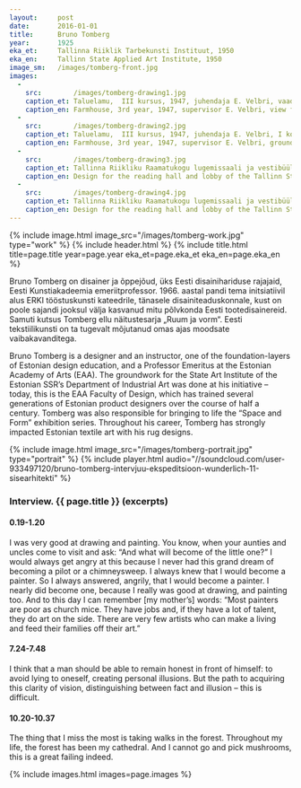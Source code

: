 ```yaml
---
layout: 	post
date:   	2016-01-01
title:  	Bruno Tomberg
year:		1925
eka_et:		Tallinna Riiklik Tarbekunsti Instituut, 1950
eka_en:		Tallinn State Applied Art Institute, 1950
image_sm:	/images/tomberg-front.jpg
images:
  -
    src: 		/images/tomberg-drawing1.jpg
    caption_et: Taluelamu,  III kursus, 1947, juhendaja E. Velbri, vaade talitusõuelt
    caption_en: Farmhouse, 3rd year, 1947, supervisor E. Velbri, view from yard
  -
    src: 		/images/tomberg-drawing2.jpg
    caption_et: Taluelamu,  III kursus, 1947, juhendaja E. Velbri, I korruse plaan
    caption_en: Farmhouse, 3rd year, 1947, supervisor E. Velbri, ground-floor plan
  -
    src: 		/images/tomberg-drawing3.jpg
    caption_et: Tallinna Riikliku Raamatukogu lugemissaali ja vestibüüli kujundus, diplomitöö, 1950, juhendaja E. J. Kuusik, vestibüüli perspektiivvaade
    caption_en: Design for the reading hall and lobby of the Tallinn State Library, graduate project, 1950, supervisor E. J. Kuusik, perspective view of the lobby
  -
    src: 		/images/tomberg-drawing4.jpg
    caption_et: Tallinna Riikliku Raamatukogu lugemissaali ja vestibüüli kujundus, diplomitöö, 1950, juhendaja E. J. Kuusik, lugemissaali perspektiivvaade
    caption_en: Design for the reading hall and lobby of the Tallinn State Library, graduate project, 1950, supervisor E. J. Kuusik, perspective view of the reading hall
---
```


{% include image.html image_src="/images/tomberg-work.jpg" type="work" %}
{% include header.html %}
{% include title.html title=page.title year=page.year eka_et=page.eka_et eka_en=page.eka_en %}

Bruno Tomberg on disainer ja õppejõud, üks Eesti disainihariduse rajajaid, Eesti Kunstiakadeemia emeriitprofessor. 1966. aastal pandi tema initsiatiivil alus ERKI tööstuskunsti kateedrile, tänasele disainiteaduskonnale, kust on poole sajandi jooksul välja kasvanud mitu põlvkonda Eesti tootedisainereid. Samuti kutsus Tomberg ellu näitustesarja „Ruum ja vorm“. Eesti tekstiilikunsti on ta tugevalt mõjutanud omas ajas moodsate vaibakavanditega.

Bruno Tomberg is a designer and an instructor, one of the foundation-layers of Estonian design education, and a Professor Emeritus at the Estonian Academy of Arts (EAA). The groundwork for the State Art Institute of the Estonian SSR’s Department of Industrial Art was done at his initiative – today, this is the EAA Faculty of Design, which has trained several generations of Estonian product designers over the course of half a century. Tomberg was also responsible for bringing to life the “Space and Form” exhibition series. Throughout his career, Tomberg has strongly impacted Estonian textile art with his rug designs.

{% include image.html image_src="/images/tomberg-portrait.jpg" type="portrait" %}
{% include player.html audio="//soundcloud.com/user-933497120/bruno-tomberg-intervjuu-ekspeditsioon-wunderlich-11-sisearhitekti" %}

### Interview. {{ page.title }} (excerpts)

#### 0.19-1.20

I was very good at drawing and painting. You know, when your aunties and uncles come to visit and ask: “And what will become of the little one?” I would always get angry at this because I never had this grand dream of becoming a pilot or a chimneysweep. I always knew that I would become a painter. So I always answered, angrily, that I would become a painter. I nearly did become one, because I really was good at drawing, and painting too. And to this day I can remember [my mother’s] words: “Most painters are poor as church mice. They have jobs and, if they have a lot of talent, they do art on the side. There are very few artists who can make a living and feed their families off their art.”

#### 7.24-7.48

I think that a man should be able to remain honest in front of himself: to avoid lying to oneself, creating personal illusions. But the path to acquiring this clarity of vision, distinguishing between fact and illusion – this is difficult.

#### 10.20-10.37

The thing that I miss the most is taking walks in the forest. Throughout my life, the forest has been my cathedral. And I cannot go and pick mushrooms, this is a great failing indeed.

{% include images.html images=page.images %}




